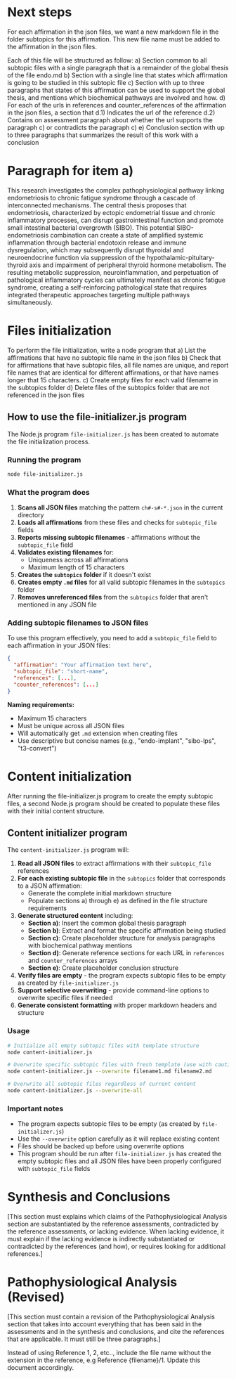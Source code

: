 # Next steps

For each affirmation in the json files, we want a new markdown file in the folder subtopics for this affirmation.
This new file name must be added to the affirmation in the json files.

Each of this file will be structured as follow:
a) Section common to all subtopic files with a single paragraph that is a remainder of the global thesis of the file endo.md
b) Section with a single line that states which affirmation is going to be studied in this subtopic file
c) Section with up to three paragraphs that states of this affirmation can be used to support the global thesis, and mentions which biochemical pathways are involved and how.
d) For each of the urls in references and counter_references of the affirmation in the json files, a section that
d.1) Indicates the url of the reference
d.2) Contains on assessment paragraph about whether the url supports the paragraph c) or contradicts the paragraph c)
e) Conclusion section with up to three paragraphs that summarizes the result of this work with a conclusion

# Paragraph for item a)

This research investigates the complex pathophysiological pathway linking endometriosis to chronic fatigue syndrome through a cascade of interconnected mechanisms. The central thesis proposes that endometriosis, characterized by ectopic endometrial tissue and chronic inflammatory processes, can disrupt gastrointestinal function and promote small intestinal bacterial overgrowth (SIBO). This potential SIBO-endometriosis combination can create a state of amplified systemic inflammation through bacterial endotoxin release and immune dysregulation, which may subsequently disrupt thyroidal and neuroendocrine function via suppression of the hypothalamic-pituitary-thyroid axis and impairment of peripheral thyroid hormone metabolism. The resulting metabolic suppression, neuroinflammation, and perpetuation of pathological inflammatory cycles can ultimately manifest as chronic fatigue syndrome, creating a self-reinforcing pathological state that requires integrated therapeutic approaches targeting multiple pathways simultaneously.

# Files initialization

To perform the file initialization, write a node program that
a) List the affirmations that have no subtopic file name in the json files
b) Check that for affirmations that have subtopic files, all file names are unique, and report file names that are identical for different affirmations, or that have names longer that 15 characters.
c) Create empty files for each valid filename in the subtopics folder
d) Delete files of the subtopics folder that are not referenced in the json files

## How to use the file-initializer.js program

The Node.js program `file-initializer.js` has been created to automate the file initialization process. 

### Running the program
```bash
node file-initializer.js
```

### What the program does
1. **Scans all JSON files** matching the pattern `ch#-s#-*.json` in the current directory
2. **Loads all affirmations** from these files and checks for `subtopic_file` fields
3. **Reports missing subtopic filenames** - affirmations without the `subtopic_file` field
4. **Validates existing filenames** for:
   - Uniqueness across all affirmations
   - Maximum length of 15 characters
5. **Creates the `subtopics` folder** if it doesn't exist
6. **Creates empty `.md` files** for all valid subtopic filenames in the `subtopics` folder
7. **Removes unreferenced files** from the `subtopics` folder that aren't mentioned in any JSON file

### Adding subtopic filenames to JSON files
To use this program effectively, you need to add a `subtopic_file` field to each affirmation in your JSON files:

```json
{
  "affirmation": "Your affirmation text here",
  "subtopic_file": "short-name",
  "references": [...],
  "counter_references": [...]
}
```

**Naming requirements:**
- Maximum 15 characters
- Must be unique across all JSON files
- Will automatically get `.md` extension when creating files
- Use descriptive but concise names (e.g., "endo-implant", "sibo-lps", "t3-convert")

# Content initialization

After running the file-initializer.js program to create the empty subtopic files, a second Node.js program should be created to populate these files with their initial content structure.

## Content initializer program

The `content-initializer.js` program will:

1. **Read all JSON files** to extract affirmations with their `subtopic_file` references
2. **For each existing subtopic file** in the `subtopics` folder that corresponds to a JSON affirmation:
   - Generate the complete initial markdown structure
   - Populate sections a) through e) as defined in the file structure requirements
3. **Generate structured content** including:
   - **Section a)**: Insert the common global thesis paragraph
   - **Section b)**: Extract and format the specific affirmation being studied
   - **Section c)**: Create placeholder structure for analysis paragraphs with biochemical pathway mentions
   - **Section d)**: Generate reference sections for each URL in `references` and `counter_references` arrays
   - **Section e)**: Create placeholder conclusion structure
4. **Verify files are empty** - the program expects subtopic files to be empty as created by `file-initializer.js`
5. **Support selective overwriting** - provide command-line options to overwrite specific files if needed
6. **Generate consistent formatting** with proper markdown headers and structure

### Usage
```bash
# Initialize all empty subtopic files with template structure
node content-initializer.js

# Overwrite specific subtopic files with fresh template (use with caution)
node content-initializer.js --overwrite filename1.md filename2.md

# Overwrite all subtopic files regardless of current content
node content-initializer.js --overwrite-all
```

### Important notes
- The program expects subtopic files to be empty (as created by `file-initializer.js`)
- Use the `--overwrite` option carefully as it will replace existing content
- Files should be backed up before using overwrite options
- This program should be run after `file-initializer.js` has created the empty subtopic files and all JSON files have been properly configured with `subtopic_file` fields




# Synthesis and Conclusions

[This section must explains which claims of the Pathophysiological Analysis section are substantiated by the reference assessments, contradicted by the reference assessments, or lacking evidence. When lacking evidence, it must explain if the lacking evidence is indirectly substantiated or contradicted by the references (and how), or requires looking for additional references.]

# Pathophysiological Analysis (Revised)

[This section must contain a revision of the Pathophysiological Analysis section that takes into account everything that has been said in the assessments and in the synthesis and conclusions, and cite the references that are applicable. It must still be three paragraphs.]



Instead of using Reference 1, 2, etc.., include the file name without the extension in the reference, e.g Reference {filename}/1. Update this document accordingly.